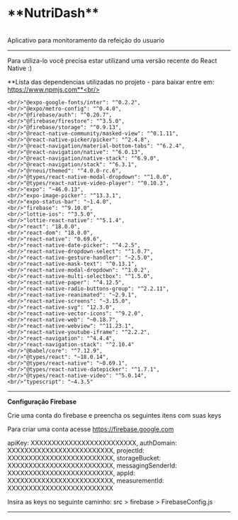 <h1>**NutriDash**</h1><br/>
Aplicativo para monitoramento da refeição do usuario<br/>

------------------------------------------------------

Para utiliza-lo você precisa estar utilizand uma versão recente do React Native :)

**Lista das dependencias utilizadas no projeto - para baixar entre em: https://www.npmjs.com**<br/>

    <br/>"@expo-google-fonts/inter": "^0.2.2",
    <br/>"@expo/metro-config": "^0.4.0",
    <br/>"@firebase/auth": "^0.20.7",
    <br/>"@firebase/firestore": "^3.5.0",
    <br/>"@firebase/storage": "^0.9.13",
    <br/>"@react-native-community/masked-view": "^0.1.11",
    <br/>"@react-native-picker/picker": "^2.4.8",
    <br/>"@react-navigation/material-bottom-tabs": "^6.2.4",
    <br/>"@react-navigation/native": "^6.0.13",
    <br/>"@react-navigation/native-stack": "^6.9.0",
    <br/>"@react-navigation/stack": "^6.3.1",
    <br/>"@rneui/themed": "^4.0.0-rc.6",
    <br/>"@types/react-native-modal-dropdown": "^1.0.0",
    <br/>"@types/react-native-video-player": "^0.10.3",
    <br/>"expo": "~46.0.13",
    <br/>"expo-image-picker": "^13.3.1",
    <br/>"expo-status-bar": "~1.4.0",
    <br/>"firebase": "^9.10.0",
    <br/>"lottie-ios": "^3.5.0",
    <br/>"lottie-react-native": "^5.1.4",
    <br/>"react": "18.0.0",
    <br/>"react-dom": "18.0.0",
    <br/>"react-native": "0.69.6",
    <br/>"react-native-date-picker": "^4.2.5",
    <br/>"react-native-dropdown-select": "^1.0.7",
    <br/>"react-native-gesture-handler": "~2.5.0",
    <br/>"react-native-mask-text": "^0.13.1",
    <br/>"react-native-modal-dropdown": "^1.0.2",
    <br/>"react-native-multi-selectbox": "^1.5.0",
    <br/>"react-native-paper": "^4.12.5",
    <br/>"react-native-radio-buttons-group": "^2.2.11",
    <br/>"react-native-reanimated": "~2.9.1",
    <br/>"react-native-screens": "~3.15.0",
    <br/>"react-native-svg": "12.3.0",
    <br/>"react-native-vector-icons": "^9.2.0",
    <br/>"react-native-web": "~0.18.7",
    <br/>"react-native-webview": "^11.23.1",
    <br/>"react-native-youtube-iframe": "^2.2.2",
    <br/>"react-navigation": "^4.4.4",
    <br/>"react-navigation-stack": "^2.10.4"
    <br/>"@babel/core": "^7.12.9",
    <br/>"@types/react": "~18.0.14",
    <br/>"@types/react-native": "~0.69.1",
    <br/>"@types/react-native-datepicker": "^1.7.1",
    <br/>"@types/react-native-video": "^5.0.14",
    <br/>"typescript": "~4.3.5"
     
------------------------------------------------------

**Configuração Firebase**<br/>

Crie uma conta do firebase e preencha os seguintes itens com suas keys

Para criar uma conta acesse https://firebase.google.com

apiKey: XXXXXXXXXXXXXXXXXXXXXXXXX,
authDomain: XXXXXXXXXXXXXXXXXXXXXXXXX,
projectId: XXXXXXXXXXXXXXXXXXXXXXXXX,
storageBucket: XXXXXXXXXXXXXXXXXXXXXXXXX,
messagingSenderId: XXXXXXXXXXXXXXXXXXXXXXXXX,
appId: XXXXXXXXXXXXXXXXXXXXXXXXX,
measurementId: XXXXXXXXXXXXXXXXXXXXXXXXX

Insira as keys no seguinte caminho: src > firebase > FirebaseConfig.js

------------------------------------------------------